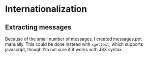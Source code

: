 # Internationalization

## Extracting messages
Because of the small number of messages, I created messages.pot manually. This could be done instead with `xgettext`, which supports javascript, though I'm not sure if it works with JSX syntax.

